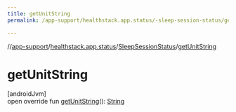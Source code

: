 ```yaml
---
title: getUnitString
permalink: /app-support/healthstack.app.status/-sleep-session-status/get-unit-string.html

---
```

//[app-support](/app-support.html)/[healthstack.app.status](../index.html)/[SleepSessionStatus](index.html)/[getUnitString](get-unit-string.html)



# getUnitString



[androidJvm]\
open override fun [getUnitString](get-unit-string.html)(): [String](https://kotlinlang.org/api/latest/jvm/stdlib/kotlin/-string/index.html)




